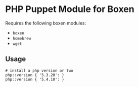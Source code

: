# PHP Puppet Module for Boxen

Requires the following boxen modules:

* `boxen`
* `homebrew`
* `wget`

## Usage

```puppet
# install a php version or two
php::version { '5.3.20': }
php::version { '5.4.10': }
```